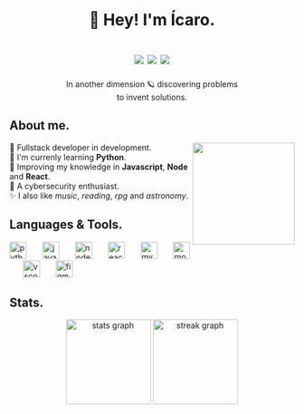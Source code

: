 
<br clear="both">
<h1 align=center>🚀 Hey! I'm Ícaro.
	<div align=center>
		<br>
		<a href=https://www.linkedin.com/in/icaro-silva28/><img  src="https://img.shields.io/static/v1?label&message=Linkedin&color=white&style=for-the-badge&logo=Linkedin&logoColor=black"/></a>
		<a href=https://discord.com/lencastre#6715><img  src="https://img.shields.io/static/v1?label&message=Discord&color=F73F52&style=for-the-badge&logo=Discord&logoColor=white"/></a>
		<img  src="https://img.shields.io/static/v1?label&message=In progress. . .&color=7986C7&style=for-the-badge&logo=Ghost&logoColor=white"/>
	</div>
</h1>

<p align=center>In another dimension 🪐 discovering problems <br> to invent solutions.</p>

###
 
## About me.
<img src="https://i.pinimg.com/originals/73/69/6e/73696e022df7cd5cb3d999c6875361dd.gif" align="right" width="180px"/>

<div align="left" width="100%">
	👾 Fullstack developer in development.
	<br>🐍 I'm currenly learning <b>Python</b>.
	<br>📕 Improving my knowledge in <b>Javascript</b>, <b>Node</b> and <b>React</b>.
	<br>🎯 A cybersecurity enthusiast.
	<br>✨ I also like <i>music</i>, <i>reading</i>, <i>rpg</i> and <i>astronomy</i>.
</div>

###

## Languages & Tools.
<div align="left">
  <img src="https://cdn.jsdelivr.net/gh/devicons/devicon/icons/python/python-original.svg" height="30" alt="python logo"  />
  <img width="20" />
  <img src="https://cdn.simpleicons.org/javascript/F7DF1E" height="30" alt="javascript logo"  />
  <img width="20" />
  <img src="https://cdn.jsdelivr.net/gh/devicons/devicon/icons/nodejs/nodejs-original.svg" height="30" alt="nodejs logo"  />
  <img width="20" />
  <img src="https://cdn.simpleicons.org/react/61DAFB" height="30" alt="react logo"  />
  <img width="20" />
  <img src="https://cdn.jsdelivr.net/gh/devicons/devicon/icons/mysql/mysql-original.svg" height="30" alt="mysql logo"  />
  <img width="20" />
  <img src="https://cdn.jsdelivr.net/gh/devicons/devicon/icons/mongodb/mongodb-original.svg" height="30" alt="mongodb logo"  />
  <img width="20" />
  <img src="https://cdn.jsdelivr.net/gh/devicons/devicon/icons/vscode/vscode-original.svg" height="30" alt="vscode logo"  />
  <img width="20" />
  <img src="https://cdn.jsdelivr.net/gh/devicons/devicon/icons/figma/figma-original.svg" height="30" alt="figma logo"  />
</div>

###

## Stats.
<div align="center">
		<img src="https://github-readme-stats.vercel.app/api?username=IcaroSilva28&hide_title=false&hide_rank=false&show_icons=true&include_all_commits=true&count_private=true&disable_animations=false&theme=buefyt&locale=en&hide_border=true&order=1" height="150px" alt="stats graph"  />
		<img src="https://streak-stats.demolab.com?user=IcaroSilva28&locale=en&mode=weekly&theme=buefy&hide_border=true&border_radius=5&date_format=j%20M%5B%20Y%5D&order=3" height="150px" alt="streak graph"  />
</div>
